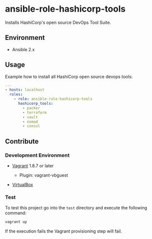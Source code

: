 # ansible-role-hashicorp-tools

Installs HashiCorp's open source DevOps Tool Suite.

## Environment

* Ansible 2.x

## Usage

Example how to install all HashiCorp open source devops tools:

```yaml
---
- hosts: localhost
  roles:
    - role: ansible-role-hashicorp-tools
      hashicorp_tools:
        - packer
        - terraform
        - vault
        - nomad
        - consul
```


## Contribute

### Development Environment

* [Vagrant](https://www.vagrantup.com/) 1.8.7 or later 
  * Plugin: vagrant-vbguest

* [VirtualBox](https://www.virtualbox.org/)

### Test

To test this project go into the `test` directory and execute the following command:

```bash
vagrant up
```

If the execution fails the Vagrant provisioning step will fail.